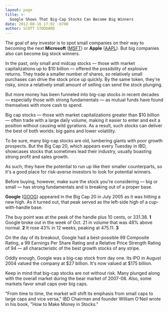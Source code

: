 ```yaml
---
layout: page
title: >-
  Google Shows That Big-Cap Stocks Can Become Big Winners
date: 2012-08-16 17:02 -0700
author: SCOTT STODDARD
---
```





The goal of any investor is to spot small companies on their way to becoming the next **Microsoft** ([MSFT](https://research.investors.com/quote.aspx?symbol=MSFT)) or **Apple** ([AAPL](https://research.investors.com/quote.aspx?symbol=AAPL)). But big companies also can become big stock winners.

  

In the past, only small and midcap stocks — those with market capitalizations up to \$10 billion — offered the possibility of explosive returns. They trade a smaller number of shares, so relatively small purchases can drive the stock price up quickly. By the same token, they're risky, since a relatively small amount of selling can send the stock plunging.

  

But more money has been funneled into big-cap stocks in recent decades — especially those with strong fundamentals — as mutual funds have found themselves with more cash to spend.

  

Big cap stocks — those with market capitalizations greater than \$10 billion — often trade with a large daily volume, making it easier to enter and exit a position without causing wild gyrations. As a result, such stocks can deliver the best of both worlds: big gains and lower volatility.

  

To be sure, many big-cap stocks are old, lumbering giants with poor growth prospects. But the Big Cap 20, which appears every Tuesday in IBD, showcases stocks that sometimes lead their industry, usually boasting strong profit and sales growth.

  

As such, they have the potential to run up like their smaller counterparts, so it's a good place for risk-averse investors to look for potential winners.

  

Before buying, however, make sure the stock you're considering — big or small — has strong fundamentals and is breaking out of a proper base.

  

**Google** ([GOOG](https://research.investors.com/quote.aspx?symbol=GOOG)) appeared in the Big Cap 20 in July 2005 as it was hitting a new high. As it turned out, that peak served as the left-side high of a cup-with-handle base.

  

The buy point was at the peak of the handle plus 10 cents, or 331.38. **1** Google broke out in the week of Oct. 21 in volume that was 48% above normal. **2** It rose 43% in 12 weeks, peaking at 475.11. **3**

  

On the day of its breakout, Google had a best-possible 99 Composite Rating, a 99 Earnings Per Share Rating and a Relative Price Strength Rating of 94 — all characteristic of the best growth stocks of any stripe.

  

Oddly enough, Google was a big-cap stock from day one. Its IPO in August 2004 valued the company at \$27 billion. It's now valued at \$175 billion.

  

Keep in mind that big-cap stocks are not without risk. Many plunged along with the overall market during the bear market of 2007-08. Also, some markets favor small caps over big caps.

  

"From time to time, the market will shift its emphasis from small caps to large caps and vice versa," IBD Chairman and founder William O'Neil wrote in his book, "How to Make Money in Stocks."




